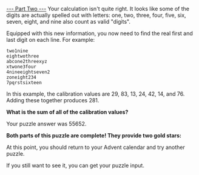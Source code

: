 [--- Part Two ---](https://adventofcode.com/2023/day/1)
Your calculation isn't quite right. It looks like some of the digits are actually spelled out with letters: one, two, three, four, five, six, seven, eight, and nine also count as valid "digits".

Equipped with this new information, you now need to find the real first and last digit on each line. For example:

```
two1nine
eightwothree
abcone2threexyz
xtwone3four
4nineeightseven2
zoneight234
7pqrstsixteen
```
In this example, the calibration values are 29, 83, 13, 24, 42, 14, and 76. Adding these together produces 281.

**What is the sum of all of the calibration values?**

Your puzzle answer was 55652.

**Both parts of this puzzle are complete! They provide two gold stars:**

At this point, you should return to your Advent calendar and try another puzzle.

If you still want to see it, you can get your puzzle input.
